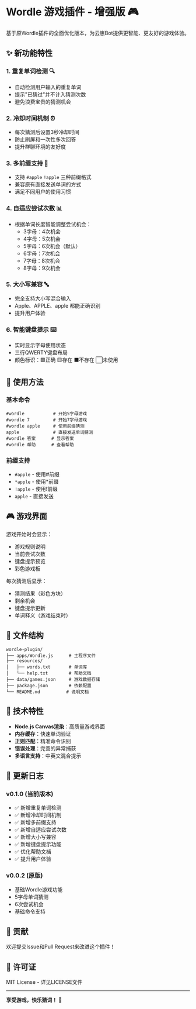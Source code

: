 # Wordle 游戏插件 - 增强版 🎮

基于原Wordle插件的全面优化版本，为云崽Bot提供更智能、更友好的游戏体验。

## ✨ 新功能特性

### 1. 重复单词检测 🔍
- 自动检测用户输入的重复单词
- 提示"已猜过"并不计入猜测次数
- 避免浪费宝贵的猜测机会

### 2. 冷却时间机制 ⏰
- 每次猜测后设置3秒冷却时间
- 防止刷屏和一次性多次回答
- 提升群聊环境的友好度

### 3. 多前缀支持 🎯
- 支持 `#apple` `!apple` 三种前缀格式
- 兼容原有直接发送单词的方式
- 满足不同用户的使用习惯

### 4. 自适应尝试次数 📊
- 根据单词长度智能调整尝试机会：
  - 3字母：4次机会
  - 4字母：5次机会
  - 5字母：6次机会（默认）
  - 6字母：7次机会
  - 7字母：8次机会
  - 8字母：9次机会

### 5. 大小写兼容 🔤
- 完全支持大小写混合输入
- Apple、APPLE、apple 都能正确识别
- 提升用户体验

### 6. 智能键盘提示 ⌨️
- 实时显示字母使用状态
- 三行QWERTY键盘布局
- 颜色标识：🟩正确 🟨存在 ⬛不存在 ⬜未使用

## 🚀 使用方法

### 基本命令
```
#wordle           # 开始5字母游戏
#wordle 7         # 开始7字母游戏
#wordle apple     # 使用前缀猜测
apple             # 直接发送单词猜测
#wordle 答案      # 显示答案
#wordle 帮助      # 查看帮助
```

### 前缀支持
- `#apple` - 使用#前缀
- `*apple` - 使用*前缀  
- `!apple` - 使用!前缀
- `apple` - 直接发送

## 🎮 游戏界面

游戏开始时会显示：
- 游戏规则说明
- 当前尝试次数
- 键盘提示预览
- 彩色游戏板

每次猜测后显示：
- 猜测结果（彩色方块）
- 剩余机会
- 键盘提示更新
- 单词释义（游戏结束时）

## 📁 文件结构

```
wordle-plugin/
├── apps/Wordle.js      # 主程序文件
├── resources/
│   ├── words.txt       # 单词库
│   └── help.txt        # 帮助文档
├── data/games.json     # 游戏数据存储
├── package.json        # 依赖配置
└── README.md          # 说明文档
```

## 🔧 技术特性

- **Node.js Canvas渲染**：高质量游戏界面
- **内存缓存**：快速单词验证
- **正则匹配**：精准命令识别
- **错误处理**：完善的异常捕获
- **多语言支持**：中英文混合提示

## 📝 更新日志

### v0.1.0 (当前版本)
- ✅ 新增重复单词检测
- ✅ 新增冷却时间机制
- ✅ 新增多前缀支持
- ✅ 新增自适应尝试次数
- ✅ 新增大小写兼容
- ✅ 新增键盘提示功能
- ✅ 优化帮助文档
- ✅ 提升用户体验

### v0.0.2 (原版)
- 基础Wordle游戏功能
- 5字母单词猜测
- 6次尝试机会
- 基础命令支持

## 🤝 贡献

欢迎提交Issue和Pull Request来改进这个插件！

## 📄 许可证

MIT License - 详见LICENSE文件

---

**享受游戏，快乐猜词！** 🎉